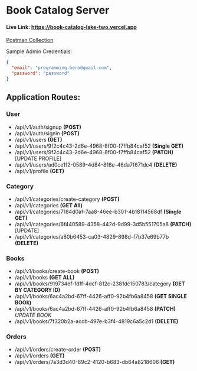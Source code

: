 # Book Catalog Server

#### Live Link: https://book-catalog-lake-two.vercel.app

[Postman Collection](<Book_Catalog_(PJ).postman_collection.json>)

Sample Admin Credentials:

```json
{
  "email": "programming.hero@gmail.com",
  "password": "password"
}
```

## Application Routes:

### User

- /api/v1/auth/signup **(POST)**
- /api/v1/auth/signin **(POST)**
- /api/v1/users **(GET)**
- /api/v1/users/9f2c4c43-2d6e-4968-8f00-f7ffb84caf52 **(Single GET)**
- /api/v1/users/9f2c4c43-2d6e-4968-8f00-f7ffb84caf52 **(PATCH)** [UPDATE PROFILE]
- /api/v1/users/ad0ce1f2-0589-4d84-818e-46da7f671dc4 **(DELETE)**
- /api/v1/profile **(GET)**

### Category

- /api/v1/categories/create-category **(POST)**
- /api/v1/categories **(GET All)**
- /api/v1/categories/7184d0af-7aa8-46ee-b301-4b18114568df **(Single GET)**
- /api/v1/categories/6f440589-4358-442d-9d99-3d5b551705a8 **(PATCH)** [UPDATE]
- /api/v1/categories/a80b6453-ca03-4829-898d-f7b37e69b77b **(DELETE)**

### Books

- /api/v1/books/create-book **(POST)**
- /api/v1/books **(GET ALL)**
- /api/v1/books/919734ef-fdff-4dcf-812c-2381dc150783/category **(GET BY CATEGORY ID)**
- /api/v1/books/6ac4a2bd-67ff-4426-aff0-92b4fb6a8458 **(GET SINGLE BOOk)**
- /api/v1/books/6ac4a2bd-67ff-4426-aff0-92b4fb6a8458 **(PATCH)** _UPDATE BOOK_
- /api/v1/books/7f320b2a-accb-497e-b3f4-4819c6a5c2d1 **(DELETE)**

### Orders

- /api/v1/orders/create-order **(POST)**
- /api/v1/orders **(GET)**
- /api/v1/orders/7a3d3d40-89c2-4120-b683-db64a8218606 **(GET)**

